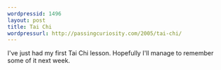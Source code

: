 ```yaml
---
wordpressid: 1496
layout: post
title: Tai Chi
wordpressurl: http://passingcuriosity.com/2005/tai-chi/
---
```

I've just had my first Tai Chi lesson. Hopefully I'll manage to remember some of it next week.
